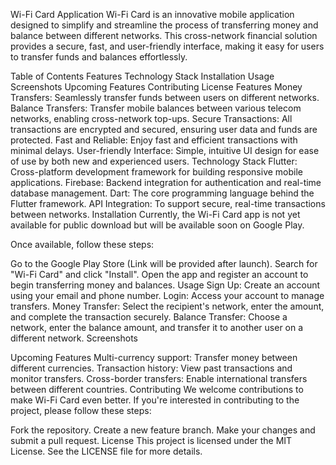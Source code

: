 Wi-Fi Card Application
Wi-Fi Card is an innovative mobile application designed to simplify and streamline the process of transferring money and balance between different networks. This cross-network financial solution provides a secure, fast, and user-friendly interface, making it easy for users to transfer funds and balances effortlessly.

Table of Contents
Features
Technology Stack
Installation
Usage
Screenshots
Upcoming Features
Contributing
License
Features
Money Transfers: Seamlessly transfer funds between users on different networks.
Balance Transfers: Transfer mobile balances between various telecom networks, enabling cross-network top-ups.
Secure Transactions: All transactions are encrypted and secured, ensuring user data and funds are protected.
Fast and Reliable: Enjoy fast and efficient transactions with minimal delays.
User-friendly Interface: Simple, intuitive UI design for ease of use by both new and experienced users.
Technology Stack
Flutter: Cross-platform development framework for building responsive mobile applications.
Firebase: Backend integration for authentication and real-time database management.
Dart: The core programming language behind the Flutter framework.
API Integration: To support secure, real-time transactions between networks.
Installation
Currently, the Wi-Fi Card app is not yet available for public download but will be available soon on Google Play.

Once available, follow these steps:

Go to the Google Play Store (Link will be provided after launch).
Search for "Wi-Fi Card" and click "Install".
Open the app and register an account to begin transferring money and balances.
Usage
Sign Up: Create an account using your email and phone number.
Login: Access your account to manage transfers.
Money Transfer: Select the recipient's network, enter the amount, and complete the transaction securely.
Balance Transfer: Choose a network, enter the balance amount, and transfer it to another user on a different network.
Screenshots


Upcoming Features
Multi-currency support: Transfer money between different currencies.
Transaction history: View past transactions and monitor transfers.
Cross-border transfers: Enable international transfers between different countries.
Contributing
We welcome contributions to make Wi-Fi Card even better. If you're interested in contributing to the project, please follow these steps:

Fork the repository.
Create a new feature branch.
Make your changes and submit a pull request.
License
This project is licensed under the MIT License. See the LICENSE file for more details.
